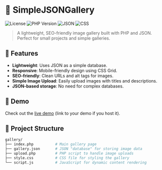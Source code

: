 # 📸 SimpleJSONGallery

![License](https://img.shields.io/badge/license-MIT-blue.svg)
![PHP Version](https://img.shields.io/badge/php-%3E%3D7.4-blue)
![JSON](https://img.shields.io/badge/database-JSON-lightgrey.svg)
![CSS](https://img.shields.io/badge/style-CSS3-green.svg)

> A lightweight, SEO-friendly image gallery built with PHP and JSON. Perfect for small projects and simple galleries.

## 🌟 Features
- **Lightweight**: Uses JSON as a simple database.
- **Responsive**: Mobile-friendly design using CSS Grid.
- **SEO-friendly**: Clean URLs and alt tags for images.
- **Simple Image Upload**: Easily upload images with titles and descriptions.
- **JSON-based storage**: No need for complex databases.

## 🚀 Demo
Check out the [live demo](#) (link to your demo if you host it).

## 📂 Project Structure
```bash
gallery/
├── index.php          # Main gallery page
├── gallery.json       # JSON "database" for storing image data
├── upload.php         # PHP script to handle image uploads
├── style.css          # CSS file for styling the gallery
└── script.js          # JavaScript for dynamic content rendering
```
